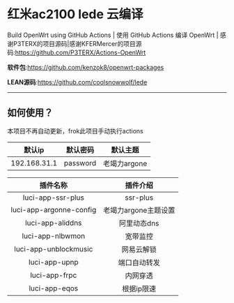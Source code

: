 # 红米ac2100 lede 云编译

Build OpenWrt using GitHub Actions | 使用 GitHub Actions 编译 OpenWrt | 感谢P3TERX的项目源码|感谢KFERMercer的项目源码:<https://github.com/P3TERX/Actions-OpenWrt>

**软件包**:<https://github.com/kenzok8/openwrt-packages>

**LEAN源码**:<https://github.com/coolsnowwolf/lede>

---

## 如何使用？

本项目不再自动更新，frok此项目手动执行actions

|    默认ip    | 默认密码 |   默认主题   |
| :----------: | :------: | :----------: |
| 192.168.31.1 | password | 老竭力argone |

|        插件名称         |       插件介绍       |
| :---------------------: | :------------------: |
|    luci-app-ssr-plus    |       ssr-plus       |
| luci-app-argonne-config | 老竭力argone主题设置 |
|    luci-app-aliddns     |     阿里动态dns      |
|    luci-app-nlbwmon     |       宽带监控       |
|  luci-app-unblockmusic  |      网易云解锁      |
|      luci-app-upnp      |     端口自动转发     |
|      luci-app-frpc      |       内网穿透       |
|      luci-app-eqos      |      根据ip限速      |
